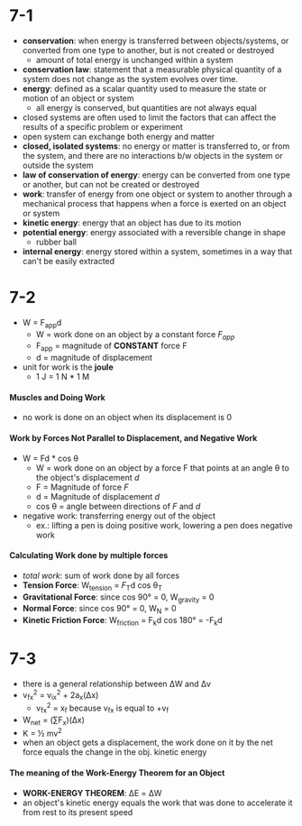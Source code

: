 # 7-1
- **conservation**: when energy is transferred between objects/systems, or converted from one type to another, but is not created or destroyed
	- amount of total energy is unchanged within a system
- **conservation law**: statement that a measurable physical quantity of a system does not change as the system evolves over time. 
- **energy**: defined as a scalar quantity used to measure the state or motion of an object or system
	- all energy is conserved, but quantities are not always equal
- closed systems are often used to limit the factors that can affect the results of a specific problem or experiment
- open system can exchange both energy and matter
- **closed, isolated systems**: no energy or matter is transferred to, or from the system, and there are no interactions b/w objects in the system or outside the system
- **law of conservation of energy**: energy can be converted from one type or another, but can not be created or destroyed
- **work**: transfer of energy from one object or system to another through a mechanical process that happens when a force is exerted on an object or system
- **kinetic energy**: energy that an object has due to its motion
- **potential energy**: energy associated with a reversible change in shape
	- rubber ball
- **internal energy**: energy stored within a system, sometimes in a way that can't be easily extracted


# 7-2
- W = F<sub>app</sub>d
	- W = work done on an object by a constant force *F<sub>app</sub>* 
	- F<sub>app</sub> = magnitude of **CONSTANT** force F
	- d = magnitude of displacement
- unit for work is the **joule**
	- 1 J = 1 N * 1 M

#### Muscles and Doing Work
- no work is done on an object when its displacement is 0

#### Work by Forces Not Parallel to Displacement, and Negative Work
- W = Fd * cos θ
	- W = work done on an object by a force F that points at an angle θ to the object's displacement *d*
	- F = Magnitude of force *F*
	- d = Magnitude of displacement *d*
	- cos θ = angle between directions of *F* and *d* 
- negative work: transferring energy out of the object
	- ex.: lifting a pen is doing positive work, lowering a pen does negative work

#### Calculating Work done by multiple forces
- *total work*: sum of work done by all forces
- **Tension Force**: W<sub>tension</sub> = *F*<sub>T</sub>d cos θ<sub>T</sub>
- **Gravitational Force**: since cos 90° = 0, W<sub>gravity</sub> = 0
- **Normal Force**: since cos 90° = 0, W<sub>N</sub> = 0
- **Kinetic Friction Force**: W<sub>friction</sub> = F<sub>k</sub>d cos 180° = -F<sub>k</sub>d

# 7-3
- there is a general relationship between ΔW and Δv
- v<sub>fx</sub><sup>2</sup> = v<sub>ix</sub><sup>2</sup> + 2a<sub>x</sub>(Δx)
	- v<sub>fx</sub><sup>2</sup> = x<sub>f</sub> because v<sub>fx</sub> is equal to +v<sub>f</sub> 
- W<sub>net</sub> = (∑F<sub>x</sub>)(Δx)
- K = ½ mv<sup>2</sup> 
- when an object gets a displacement, the work done on it by the net force equals the change in the obj. kinetic energy
#### The meaning of the Work-Energy Theorem for an Object
- **WORK-ENERGY THEOREM**: ΔE = ΔW
- an object's kinetic energy equals the work that was done to accelerate it from rest to its present speed
#### 